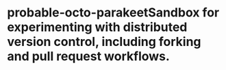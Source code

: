 # probable-octo-parakeetSandbox for experimenting with distributed version control, including forking and pull request workflows.
